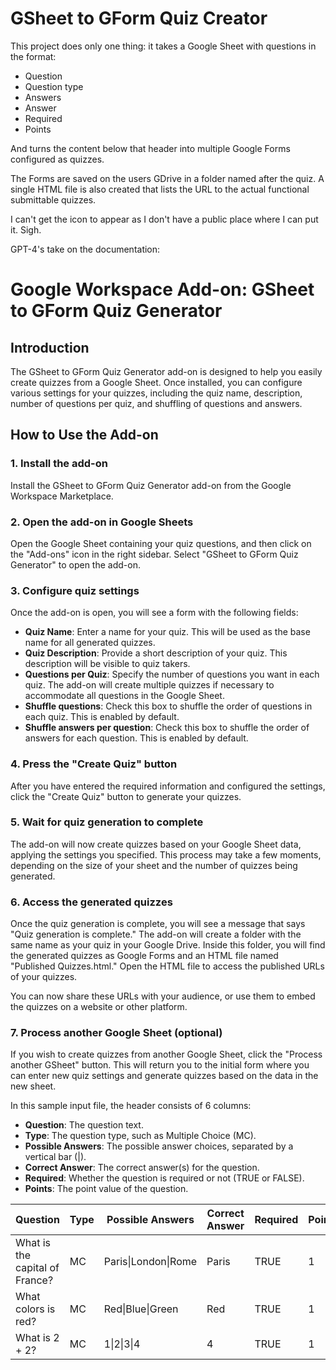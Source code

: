 # GSheet to GForm Quiz Creator
This project does only one thing: it takes a Google Sheet with questions in the format:
- Question
- Question type
- Answers
- Answer
- Required
- Points

And turns the content below that header into multiple Google Forms configured as quizzes.

The Forms are saved on the users GDrive in a folder named after the quiz. A single HTML file is also created that lists the URL to the actual functional submittable quizzes.

I can't get the icon to appear as I don't have a public place where I can put it. Sigh.

GPT-4's take on the documentation:
# Google Workspace Add-on: GSheet to GForm Quiz Generator

## Introduction
The GSheet to GForm Quiz Generator add-on is designed to help you easily create quizzes from a Google Sheet. Once installed, you can configure various settings for your quizzes, including the quiz name, description, number of questions per quiz, and shuffling of questions and answers.

## How to Use the Add-on

### 1. Install the add-on
Install the GSheet to GForm Quiz Generator add-on from the Google Workspace Marketplace.

### 2. Open the add-on in Google Sheets
Open the Google Sheet containing your quiz questions, and then click on the "Add-ons" icon in the right sidebar. Select "GSheet to GForm Quiz Generator" to open the add-on.

### 3. Configure quiz settings
Once the add-on is open, you will see a form with the following fields:

- **Quiz Name**: Enter a name for your quiz. This will be used as the base name for all generated quizzes.
- **Quiz Description**: Provide a short description of your quiz. This description will be visible to quiz takers.
- **Questions per Quiz**: Specify the number of questions you want in each quiz. The add-on will create multiple quizzes if necessary to accommodate all questions in the Google Sheet.
- **Shuffle questions**: Check this box to shuffle the order of questions in each quiz. This is enabled by default.
- **Shuffle answers per question**: Check this box to shuffle the order of answers for each question. This is enabled by default.

### 4. Press the "Create Quiz" button
After you have entered the required information and configured the settings, click the "Create Quiz" button to generate your quizzes.

### 5. Wait for quiz generation to complete
The add-on will now create quizzes based on your Google Sheet data, applying the settings you specified. This process may take a few moments, depending on the size of your sheet and the number of quizzes being generated.

### 6. Access the generated quizzes
Once the quiz generation is complete, you will see a message that says "Quiz generation is complete." The add-on will create a folder with the same name as your quiz in your Google Drive. Inside this folder, you will find the generated quizzes as Google Forms and an HTML file named "Published Quizzes.html." Open the HTML file to access the published URLs of your quizzes.

You can now share these URLs with your audience, or use them to embed the quizzes on a website or other platform.

### 7. Process another Google Sheet (optional)
If you wish to create quizzes from another Google Sheet, click the "Process another GSheet" button. This will return you to the initial form where you can enter new quiz settings and generate quizzes based on the data in the new sheet.

In this sample input file, the header consists of 6 columns:

- **Question**: The question text.
- **Type**: The question type, such as Multiple Choice (MC).
- **Possible Answers**: The possible answer choices, separated by a vertical bar (|).
- **Correct Answer**: The correct answer(s) for the question.
- **Required**: Whether the question is required or not (TRUE or FALSE).
- **Points**: The point value of the question.

| Question                          | Type | Possible Answers     | Correct Answer | Required | Points |
| --------------------------------- | ---- | -------------------- | -------------- | -------- | ------ |
| What is the capital of France?    | MC   | Paris\|London\|Rome  | Paris          | TRUE     | 1      |
| What colors is red?               | MC   | Red\|Blue\|Green     | Red            | TRUE     | 1      |
| What is 2 + 2?                    | MC   | 1\|2\|3\|4           | 4              | TRUE     | 1      |

